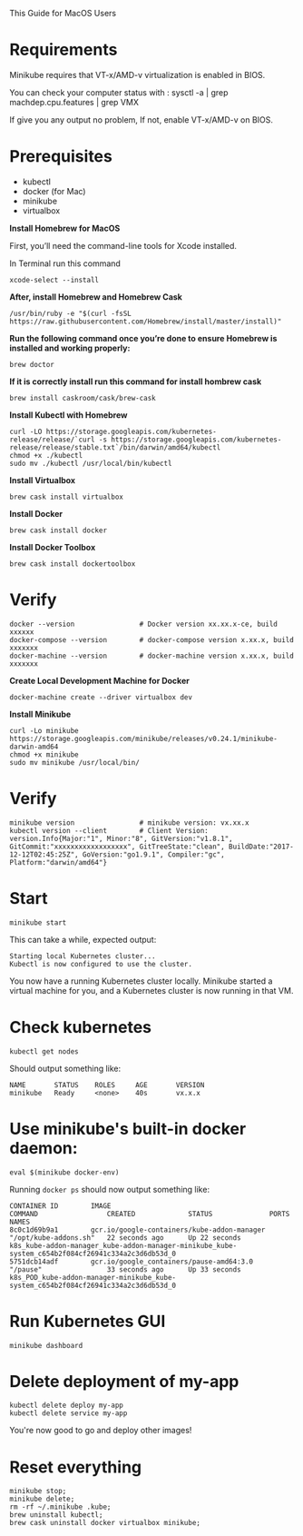 This Guide for MacOS Users

# Requirements

Minikube requires that VT-x/AMD-v virtualization is enabled in BIOS.

You can check your computer status with : 
    sysctl -a | grep machdep.cpu.features | grep VMX

If give you any output no problem, If not, enable VT-x/AMD-v on BIOS.

# Prerequisites

- kubectl
- docker (for Mac)
- minikube
- virtualbox

**Install Homebrew for MacOS**

First, you’ll need the command-line tools for Xcode installed.

In Terminal run this command

```
xcode-select --install
```

**After, install Homebrew and Homebrew Cask**

```
/usr/bin/ruby -e "$(curl -fsSL https://raw.githubusercontent.com/Homebrew/install/master/install)"
```

**Run the following command once you’re done to ensure Homebrew is installed and working properly:**

```
brew doctor
```

**If it is correctly install run this command for install hombrew cask**

```
brew install caskroom/cask/brew-cask
```

**Install Kubectl with Homebrew**

```
curl -LO https://storage.googleapis.com/kubernetes-release/release/`curl -s https://storage.googleapis.com/kubernetes-release/release/stable.txt`/bin/darwin/amd64/kubectl
chmod +x ./kubectl
sudo mv ./kubectl /usr/local/bin/kubectl
```

**Install Virtualbox**

```
brew cask install virtualbox
```

**Install Docker**

```
brew cask install docker
```

**Install Docker Toolbox**

```
brew cask install dockertoolbox
```

# Verify

    docker --version                # Docker version xx.xx.x-ce, build xxxxxx
    docker-compose --version        # docker-compose version x.xx.x, build xxxxxxx
    docker-machine --version        # docker-machine version x.xx.x, build xxxxxxx


**Create Local Development Machine for Docker**

```
docker-machine create --driver virtualbox dev
```

**Install Minikube**

```
curl -Lo minikube https://storage.googleapis.com/minikube/releases/v0.24.1/minikube-darwin-amd64
chmod +x minikube
sudo mv minikube /usr/local/bin/
```

# Verify
    minikube version                # minikube version: vx.xx.x
    kubectl version --client        # Client Version: version.Info{Major:"1", Minor:"8", GitVersion:"v1.8.1", GitCommit:"xxxxxxxxxxxxxxxxxx", GitTreeState:"clean", BuildDate:"2017-12-12T02:45:25Z", GoVersion:"go1.9.1", Compiler:"gc", Platform:"darwin/amd64"}      
    
# Start

    minikube start
    
This can take a while, expected output:

    Starting local Kubernetes cluster...
    Kubectl is now configured to use the cluster.

You now have a running Kubernetes cluster locally.
Minikube started a virtual machine for you, and a Kubernetes cluster is now running in that VM.

# Check kubernetes

    kubectl get nodes
    
Should output something like:

    NAME       STATUS    ROLES     AGE       VERSION
    minikube   Ready     <none>    40s       vx.x.x
    
# Use minikube's built-in docker daemon:

    eval $(minikube docker-env)
    
Running `docker ps` should now output something like:

```
CONTAINER ID        IMAGE                                         COMMAND                 CREATED             STATUS              PORTS               NAMES
8c0c1d69b9a1        gcr.io/google-containers/kube-addon-manager   "/opt/kube-addons.sh"   22 seconds ago      Up 22 seconds                           k8s_kube-addon-manager_kube-addon-manager-minikube_kube-system_c654b2f084cf26941c334a2c3d6db53d_0
5751dcb14adf        gcr.io/google_containers/pause-amd64:3.0      "/pause"                33 seconds ago      Up 33 seconds                           k8s_POD_kube-addon-manager-minikube_kube-system_c654b2f084cf26941c334a2c3d6db53d_0
```
    
# Run Kubernetes GUI

    minikube dashboard
    
# Delete deployment of my-app

    kubectl delete deploy my-app
    kubectl delete service my-app
    
You're now good to go and deploy other images!

# Reset everything

    minikube stop;
    minikube delete;
    rm -rf ~/.minikube .kube;
    brew uninstall kubectl;
    brew cask uninstall docker virtualbox minikube;

